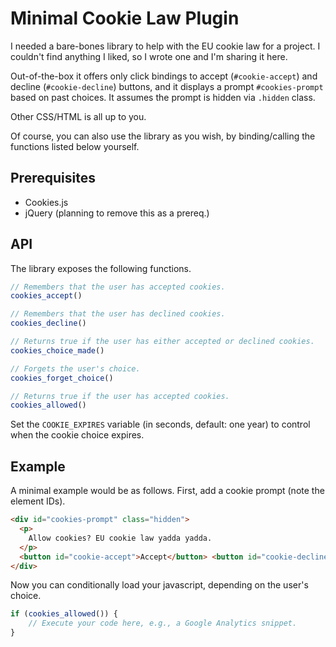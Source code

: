 # Minimal Cookie Law Plugin #

I needed a bare-bones library to help with the EU cookie law for a project. I couldn't find anything I liked, 
so I wrote one and I'm sharing it here.

Out-of-the-box it offers only click bindings to accept (`#cookie-accept`) and decline (`#cookie-decline`) buttons, 
and it displays a prompt `#cookies-prompt` based on past choices. It assumes the prompt is hidden via `.hidden` class.

Other CSS/HTML is all up to you.

Of course, you can also use the library as you wish, by binding/calling the functions listed below yourself.

## Prerequisites ##

- Cookies.js
- jQuery (planning to remove this as a prereq.)

## API ##

The library exposes the following functions.

```javascript
// Remembers that the user has accepted cookies.
cookies_accept()
```

```javascript
// Remembers that the user has declined cookies.
cookies_decline()
```

```javascript
// Returns true if the user has either accepted or declined cookies.
cookies_choice_made()
```

```javascript
// Forgets the user's choice.
cookies_forget_choice()
```

```javascript
// Returns true if the user has accepted cookies.
cookies_allowed()
```

Set the `COOKIE_EXPIRES` variable (in seconds, default: one year) to control when the cookie choice expires. 

## Example ##

A minimal example would be as follows. First, add a cookie prompt (note the element IDs).

```html
<div id="cookies-prompt" class="hidden">
  <p>
    Allow cookies? EU cookie law yadda yadda.
  </p>
  <button id="cookie-accept">Accept</button> <button id="cookie-decline">Decline</button>
</div>
```

Now you can conditionally load your javascript, depending on the user's choice.

```javascript
if (cookies_allowed()) {
    // Execute your code here, e.g., a Google Analytics snippet.
}
```

